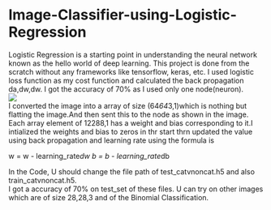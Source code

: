 # Image-Classifier-using-Logistic-Regression
Logistic Regression is a starting point in understanding the neural network known as the hello world of deep learning.
This project is done from the scratch without any frameworks like tensorflow, keras, etc.
I used logistic loss function as my cost function and calculated the back propagation da,dw,dw.
I got the accuracy of 70% as I used only one node(neuron).
<br>
<img heigth = "700" src="https://miro.medium.com/max/1400/1*TvNwzBfbyvzHCR6gJM1Wrg.png"/>
<br>
I converted the image into a array of size (64*64*3,1)which is nothing but flatting the image.And then sent this to the node 
as shown in the image.
Each array element of 12288,1 has a weight and bias corresponding to it.I intialized the weights and bias to zeros in thr start 
thrn updated the value using back propagation and learning rate using the formula is


w = w - learning_rate*dw
b = b - learning_rate*db

In the Code,
U should change the file path of test_catvnoncat.h5 and also train_catvnoncat.h5.
<br>
I got a accuracy of 70% on test_set of these files.
U can try on other images which are of size 28,28,3 and of the Binomial Classification.
<br>
